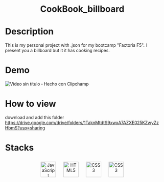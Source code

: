 # <div align="center">  CookBook_billboard </div>

# Description
This is my personal project with .json  for my bootcamp "Factoria F5". I present you a billboard but it it has cooking recipes. 

# Demo
![Vídeo sin título ‐ Hecho con Clipchamp](https://user-images.githubusercontent.com/113630553/211919728-2b0c4ed5-5ebd-4b36-95c4-0ab0f5a0564e.gif)

# How to view
download and add this folder
https://drive.google.com/drive/folders/1TaknMtdtS9xwxA7AZXE025KZwyZzHbmS?usp=sharing

# Stacks
<div align="center">  
<a href="https://www.javascript.com/" target="_blank"><img style="margin: 10px" src="https://profilinator.rishav.dev/skills-assets/javascript-original.svg" alt="JavaScript" height="50" /></a>  
<a href="https://en.wikipedia.org/wiki/HTML5" target="_blank"><img style="margin: 10px" src="https://profilinator.rishav.dev/skills-assets/html5-original-wordmark.svg" alt="HTML5" height="50" /></a>  
<a href="https://www.w3schools.com/css/" target="_blank"><img style="margin: 10px" src="https://profilinator.rishav.dev/skills-assets/css3-original-wordmark.svg" alt="CSS3" height="50" /></a>
<a href="https://www.w3schools.com/css/" target="_blank"><img style="margin: 10px" src="https://cdn-icons-png.flaticon.com/512/136/136525.png" alt="CSS3" height="50" /></a>
</div>


